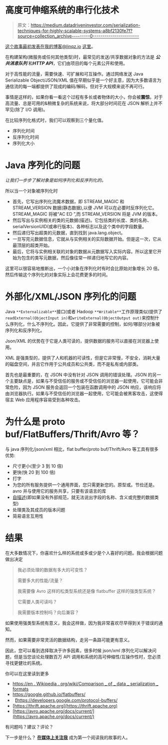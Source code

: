 # 高度可伸缩系统的串行化技术

> 原文：<https://medium.datadriveninvestor.com/serialization-techniques-for-highly-scalable-systems-a8bf2130fe7f?source=collection_archive---------0----------------------->

这个故事最初发表在我的博客@linqz.io [这里](https://www.linqz.io/2018/03/serialization-techniques-for-highly-scalable-systems.html)。

在构建架构(微服务或任何其他类型)时，最常见的发送/共享数据对象的方法是 ***公共消息队列*** 和***HTTP API***，它们由项目的每个元素公开和使用。

对于高性能的流量，需要快速、可扩展和可互操作。通过网络发送 Java Serializable Object/JSON/XML 值在早期似乎是一个好主意，因为大多数语言为通信流的每一端都提供了现成的编码/解码，但对于大规模来说不再可行。

事情是这样的，如果你看一看这个过程有多长或者物体的大小，你会被**震惊**。对于高流量、总是可用的&稍微复杂的系统来说，将大部分时间花在 JSON 解析上并不罕见(除了 I/O 调用)。

在比较序列化格式时，我们可以观察到三个量化值。

*   序列化时间
*   反序列化时间
*   序列化大小

# Java 序列化的问题

*让我们一步步了解对象是如何序列化和反序列化的。*

所以当一个对象被序列化时

*   首先，它写出序列化流魔术数据，即 STREAM_MAGIC 和 STREAM_VERSION 数据(静态数据),以便 JVM 可以在必要时反序列化它。STREAM_MAGIC 将被“AC ED ”,而 STREAM_VERSION 将是 JVM 的版本。
*   然后写出与实例相关的类的元数据(描述)。它包括类的长度、类的名称、serialVersionUID(或串行版本)、各种标志以及这个类中的字段数量。
*   然后递归写出超类的元数据，直到找到 java.lang.object。
*   一旦写完元数据信息，它就从与实例相关的实际数据开始。但是这一次，它从最顶层的超类开始。
*   最后，它将与实例相关联的对象的数据从元数据写入实际内容。所以这里它开始为包含的类写元数据，然后像往常一样递归地写它的内容。

这里可以很容易地推断出，一个小对象在序列化时有时会比原始对象增长 20 倍。然后传输这个序列化的对象实际上会花费更多的时间。

# **外部化/XML/JSON 序列化的问题**

Java `**Externalizable**`接口(或者 Hadoop `**Writable**`工作原理类似)提供了`readExternal(ObjectInput in)`和`writeExternal(ObjectOutput out)`来控制什么序列化，什么不序列化。因此，它提供了非常需要的控制，如何/哪部分对象被序列化和反序列化。

Json/XML 的优势在于它是人类可读的，提供数据的服务可以直接在浏览器上使用。

XML 是强类型的，提供了人和机器的可读性，但是它非常慢，不安全，消耗大量的磁盘空间，并且它作用于公共成员和公共类，而不是私有或内部类。

首先也是最重要的，在 JSON 中没有针对 JSON 调用的错误处理。JSON 的另一个主要缺点是，如果与不受信任的服务或不受信任的浏览器一起使用，它可能会非常危险，因为 JSON 服务会返回一个包装在函数调用中的 JSON 响应，该响应将由浏览器执行。如果与不受信任的浏览器一起使用，它可能会被黑客攻击，这使得宿主 Web 应用程序容易受到各种攻击。

# 为什么是 proto buf/FlatBuffers/Thrift/Avro 等？

与 java 序列化/json/xml 相比，flat buffer/proto buf/Thrift/Avro 等工具有很多优势:

*   尺寸更小(至少 3 到 10 倍)
*   更快(快 20 到 100 倍)
*   打字
*   为您的所有服务提供一个通用界面，您只需更新您的。原型或。节俭还是。avro 并与使用它的服务共享，只要有该语言的库
*   [自描述](https://en.wikipedia.org/wiki/Self-documenting)(即如果没有外部规范，就无法说出字段的名称、含义或完整的数据类型)
*   处理类及其成员的版本问题
*   简易语言互用性

# 结果

在大多数情况下，你喜欢什么样的系统或多或少是个人喜好的问题。我会根据问题做出决定

> 我必须处理的数据有多大的可变性？
> 
> 需要多大的性能/流量？
> 
> 我需要像 Avro 这样的松类型系统还是像 flatbuffer 这样的强类型系统？
> 
> 它需要人类可读吗？
> 
> 我需要版本控制吗？向后兼容？

如果使用强类型系统有意义，我会这样做，因为我非常喜欢尽早得到关于错误的通知。

然而，如果需要非常灵活的数据结构，走另一条路可能更有意义。

因此，您可以看到选择取决于许多因素，很多时候 json/xml 序列化可以解决问题，但是当您谈论处理数百万 API 调用和系统的高可伸缩性/互操作性时，您必须寻找更健壮的系统。

你可以在这里读到更多

*   [https://en . Wikipedia . org/wiki/Comparison _ of _ data _ serialization _ formats](https://en.wikipedia.org/wiki/Comparison_of_data_serialization_formats)
*   https://google.github.io/flatbuffers/
*   【https://developers.google.com/protocol-buffers/ 
*   [https://thrift.apache.org](https://thrift.apache.org)
*   [https://avro.apache.org/docs/current/](https://avro.apache.org/docs/current/)

有问题吗？建议？评论？

下一步是什么？ [**在媒体上关注我**](https://medium.com/@vaibhav0109) 成为第一个阅读我的故事的人。